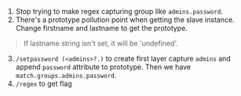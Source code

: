 1. Stop trying to make regex capturing group like `admins.password`.
2. There's a prototype pollution point when getting the slave instance. Change firstname and lastname to get the prototype.
> If lastname string isn't set, it will be 'undefined'.
3. `/setpassword (<admins>?.)` to create first layer capture `admins` and append `password` attribute to prototype. Then we have `match.groups.admins.password`.
4. `/regex` to get flag
